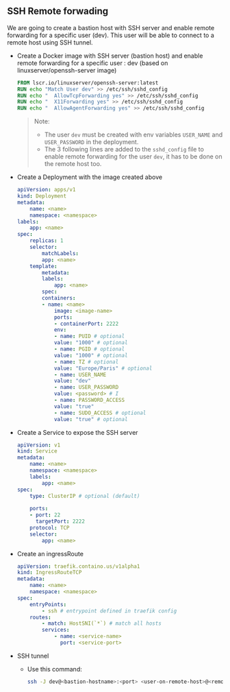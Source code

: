 ## SSH Remote forwading

We are going to create a bastion host with SSH server and enable remote forwarding for a specific user (dev). This user will be able to connect to a remote host using SSH tunnel.

- Create a Docker image with SSH server (bastion host) and enable remote forwarding for a specific user : dev (based on linuxserver/openssh-server image)

    ```Dockerfile
    FROM lscr.io/linuxserver/openssh-server:latest
    RUN echo "Match User dev" >> /etc/ssh/sshd_config
    RUN echo "  AllowTcpForwarding yes" >> /etc/ssh/sshd_config
    RUN echo "  X11Forwarding yes" >> /etc/ssh/sshd_config
    RUN echo "  AllowAgentForwarding yes" >> /etc/ssh/sshd_config
    ```
    >Note:
    >- The user `dev` must be created with env variables `USER_NAME` and `USER_PASSWORD` in the deployment.
    >- The 3 following lines are added to the `sshd_config` file to enable remote forwarding for the user `dev`, it has to be done on the remote host too.

- Create a Deployment with the image created above

    ```yaml
    apiVersion: apps/v1
    kind: Deployment
    metadata:
        name: <name>
        namespace: <namespace>
    labels:
        app: <name>
    spec:
        replicas: 1
        selector:
            matchLabels:
            app: <name>
        template:
            metadata:
            labels:
                app: <name>
            spec:
            containers:
            - name: <name>
                image: <image-name>
                ports:
                - containerPort: 2222
                env:
                - name: PUID # optional
                value: "1000" # optional
                - name: PGID # optional
                value: "1000" # optional
                - name: TZ # optional
                value: "Europe/Paris" # optional
                - name: USER_NAME
                value: "dev"
                - name: USER_PASSWORD
                value: <password> # I
                - name: PASSWORD_ACCESS
                value: "true"
                - name: SUDO_ACCESS # optional
                value: "true" # optional
    ```

- Create a Service to expose the SSH server 

    ```yaml
    apiVersion: v1
    kind: Service
    metadata:
        name: <name>
        namespace: <namespace> 
        labels:
            app: <name>
    spec:
        type: ClusterIP # optional (default)
        
        ports:
        - port: 22 
          targetPort: 2222 
        protocol: TCP
        selector:
            app: <name>
    ```

- Create an ingressRoute 

    ```yaml
    apiVersion: traefik.containo.us/v1alpha1
    kind: IngressRouteTCP
    metadata:
        name: <name>
        namespace: <namespace>
    spec:
        entryPoints:
            - ssh # entrypoint defined in traefik config
        routes:
            - match: HostSNI(`*`) # match all hosts
            services:
                - name: <service-name>
                  port: <service-port>
    ```

- SSH tunnel

    - Use this command:

        ```bash
        ssh -J dev@<bastion-hostname>:<port> <user-on-remote-host>@<remote-hostname>
        ```